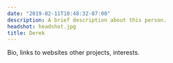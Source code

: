 ```yaml
---
date: "2019-02-11T10:48:32-07:00"
description: A brief description about this person.
headshot: headshot.jpg
title: Derek
---
```


Bio, links to websites other projects, interests.
